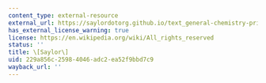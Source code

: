 ```yaml
---
content_type: external-resource
external_url: https://saylordotorg.github.io/text_general-chemistry-principles-patterns-and-applications-v1.0/s28-06-the-molecules-of-life.html
has_external_license_warning: true
license: https://en.wikipedia.org/wiki/All_rights_reserved
status: ''
title: \[Saylor\]
uid: 229a856c-2598-4046-adc2-ea52f9bbd7c9
wayback_url: ''
---
```

